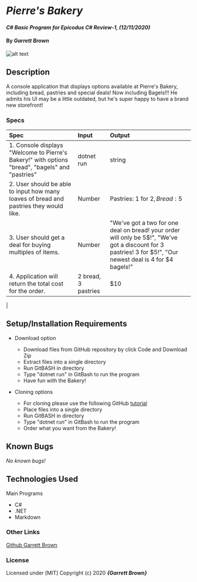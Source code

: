 # _Pierre's Bakery_

#### _C# Basic Program for Epicodus C# Review-1, (12/11/2020)_

#### By _**Garrett Brown**_

![alt text](https://www.food.dupont.com/content/dam/dupont/amer/us/en/nutrition-health/general/food-beverages/images/cardimage/bakery_hero_new2.jpg)

## Description

A console application that displays options available at Pierre's Bakery, including bread, pastries and special deals! Now including Bagels!!! He admits his UI may be a little outdated, but he's super happy to have a brand new storefront!

### Specs
| Spec | Input | Output |
| :-------------     | :------------- | :------------- |
|  1. Console displays "Welcome to Pierre's Bakery!" with options "bread", "bagels" and "pastries" | dotnet run  | string |
|  2. User should be able to input how many loaves of bread and pastries they would like.| Number | Pastries: 1 for $2, Bread: 5$ |
|  3. User should get a deal for buying multiples of items. | Number | "We've got a two for one deal on bread! your order will only be 5$!", "We've got a discount for 3 pastries! 3 for $5!", "Our newest deal is 4 for $4 bagels!" |
|  4. Application will return the total cost for the order.| 2 bread, 3 pastries | $10 |
| 

## Setup/Installation Requirements

* Download option
  * Download files from GitHub repository by click Code and Download Zip
  * Extract files into a single directory 
  * Run GitBASH in directory
  * Type "dotnet run" in GitBash to run the program
  * Have fun with the Bakery!

* Cloning options
  * For cloning please use the following GitHub [tutorial](https://docs.github.com/en/enterprise/2.16/user/github/creating-cloning-and-archiving-repositories/cloning-a-repository)
  * Place files into a single directory 
  * Run GitBASH in directory
  * Type "dotnet run" in GitBash to run the program
  * Order what you want from the Bakery!

## Known Bugs
_No known bugs!_

## Technologies Used

Main Programs
* C#
* .NET
* Markdown


### Other Links
[Github Garrett Brown](https://github.com/GarrettBrown-dev)


### License

Licensed under [MIT]
Copyright (c) 2020 **_{Garrett Brown}_**